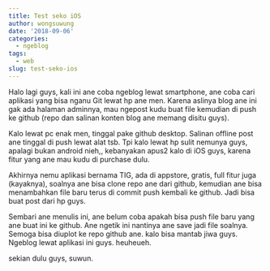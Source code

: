 ```yaml
---
title: Test seko iOS
author: wongsuwung
date: '2018-09-06'
categories:
  - ngeblog
tags:
  - web
slug: test-seko-ios
---
```


Halo lagi guys, kali ini ane coba ngeblog lewat smartphone, ane coba cari aplikasi yang bisa nganu Git lewat hp ane men. Karena aslinya blog ane ini gak ada halaman adminnya, mau ngepost kudu buat file kemudian di push ke github (repo dan salinan konten blog ane memang disitu guys).

Kalo lewat pc enak men, tinggal pake github desktop. Salinan offline post ane tinggal di push lewat alat tsb. Tpi kalo lewat hp sulit nemunya guys, apalagi bukan android nieh,, kebanyakan apus2 kalo di iOS guys, karena fitur yang ane mau kudu di purchase dulu.

Akhirnya nemu aplikasi bernama TIG, ada di appstore, gratis, full fitur juga (kayaknya), soalnya ane bisa clone repo ane dari github, kemudian ane bisa menambahkan file baru terus  di commit push kembali ke github. Jadi bisa buat post dari hp guys.

Sembari ane menulis ini, ane belum coba apakah bisa push file baru yang ane buat ini ke github. Ane ngetik ini nantinya ane save jadi file soalnya. Semoga bisa diuplot ke repo github ane. kalo bisa mantab jiwa guys. Ngeblog lewat aplikasi ini guys. heuheueh.

sekian dulu guys, suwun.

